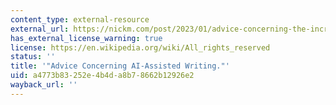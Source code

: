 ```yaml
---
content_type: external-resource
external_url: https://nickm.com/post/2023/01/advice-concerning-the-increase-in-ai-assisted-writing/
has_external_license_warning: true
license: https://en.wikipedia.org/wiki/All_rights_reserved
status: ''
title: '"Advice Concerning AI-Assisted Writing."'
uid: a4773b83-252e-4b4d-a8b7-8662b12926e2
wayback_url: ''
---
```

